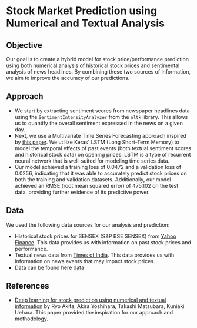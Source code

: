 

# Stock Market Prediction using Numerical and Textual Analysis

## Objective
Our goal is to create a hybrid model for stock price/performance prediction using both numerical analysis of historical stock prices and sentimental analysis of news headlines. By combining these two sources of information, we aim to improve the accuracy of our predictions.

## Approach
- We start by extracting sentiment scores from newspaper headlines data using the `SentimentIntensityAnalyzer` from the `nltk` library. This allows us to quantify the overall sentiment expressed in the news on a given day.
- Next, we use a Multivariate Time Series Forecasting approach inspired by [this paper](https://www.sciencedirect.com/science/article/pii/S2405452620302476). We utilize Keras' LSTM (Long Short-Term Memory) to model the temporal effects of past events (both textual sentiment scores and historical stock data) on opening prices. LSTM is a type of recurrent neural network that is well-suited for modeling time series data.
- Our model achieved a training loss of 0.0472 and a validation loss of 0.0256, indicating that it was able to accurately predict stock prices on both the training and validation datasets. Additionally, our model achieved an RMSE (root mean squared error) of 475.102 on the test data, providing further evidence of its predictive power.

## Data
We used the following data sources for our analysis and prediction:
- Historical stock prices for SENSEX (S&P BSE SENSEX) from [Yahoo Finance](https://finance.yahoo.com/). This data provides us with information on past stock prices and performance.
- Textual news data from [Times of India](https://bit.ly/36fFPI6). This data provides us with information on news events that may impact stock prices.
- Data can be found here [data](https://drive.google.com/drive/folders/1_LX8eJG9Zq_1p0VxA5eVFoAweSEJm7Ks?usp=share_link)

## References
- [Deep learning for stock prediction using numerical and textual information](https://www.sciencedirect.com/science/article/pii/S2405452620302476) by Ryo Akita, Akira Yoshihara, Takashi Matsubara, Kuniaki Uehara. This paper provided the inspiration for our approach and methodology.

